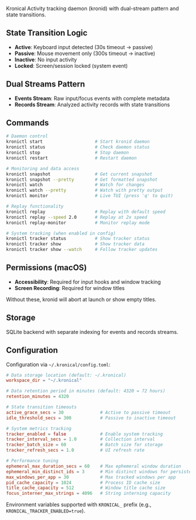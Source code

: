 Kronical
Activity tracking daemon (kronid) with dual-stream pattern and state transitions.

## State Transition Logic
- **Active**: Keyboard input detected (30s timeout → passive)
- **Passive**: Mouse movement only (300s timeout → inactive)  
- **Inactive**: No input activity
- **Locked**: Screen/session locked (system event)

## Dual Streams Pattern
- **Events Stream**: Raw input/focus events with complete metadata
- **Records Stream**: Analyzed activity records with state transitions

## Commands
```bash
# Daemon control
kronictl start                    # Start kronid daemon
kronictl status                   # Check daemon status
kronictl stop                     # Stop daemon
kronictl restart                  # Restart daemon

# Monitoring and data access
kronictl snapshot                 # Get current snapshot
kronictl snapshot --pretty        # Get formatted snapshot
kronictl watch                    # Watch for changes
kronictl watch --pretty           # Watch with pretty output
kronictl monitor                  # Live TUI (press 'q' to quit)

# Replay functionality
kronictl replay                   # Replay with default speed
kronictl replay --speed 2.0       # Replay at 2x speed
kronictl replay-monitor           # Monitor replay mode

# System tracking (when enabled in config)
kronictl tracker status           # Show tracker status
kronictl tracker show             # Show tracker data
kronictl tracker show --watch     # Follow tracker updates
```

## Permissions (macOS)
- **Accessibility**: Required for input hooks and window tracking
- **Screen Recording**: Required for window titles

Without these, kronid will abort at launch or show empty titles.

## Storage
SQLite backend with separate indexing for events and records streams.

## Configuration
Configuration via `~/.kronical/config.toml`:

```toml
# Data storage location (default: ~/.kronical)
workspace_dir = "~/.kronical"

# Data retention period in minutes (default: 4320 = 72 hours)
retention_minutes = 4320

# State transition timeouts
active_grace_secs = 30              # Active to passive timeout
idle_threshold_secs = 300           # Passive to inactive timeout

# System metrics tracking
tracker_enabled = false             # Enable system tracking
tracker_interval_secs = 1.0         # Collection interval
tracker_batch_size = 60             # Batch size for storage
tracker_refresh_secs = 1.0          # UI refresh rate

# Performance tuning
ephemeral_max_duration_secs = 60    # Max ephemeral window duration
ephemeral_min_distinct_ids = 3      # Min distinct windows for persistence
max_windows_per_app = 30            # Max tracked windows per app
pid_cache_capacity = 1024           # Process ID cache size
title_cache_capacity = 512          # Window title cache size
focus_interner_max_strings = 4096   # String interning capacity
```

Environment variables supported with `KRONICAL_` prefix (e.g., `KRONICAL_TRACKER_ENABLED=true`).
